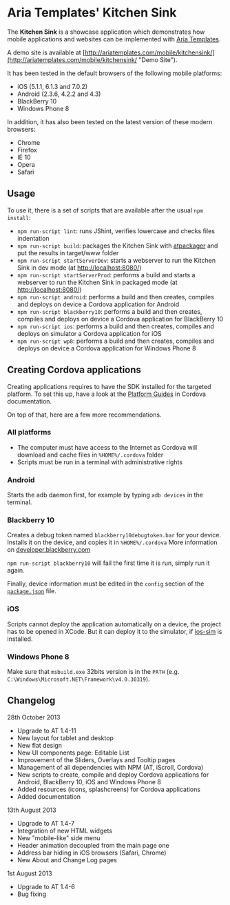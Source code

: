 # Aria Templates' Kitchen Sink

The **Kitchen Sink** is a showcase application which demonstrates how mobile applications and websites can be implemented with [Aria Templates](http://ariatemplates.com/ "Aria Templates").

A demo site is available at [http://ariatemplates.com/mobile/kitchensink/](http://ariatemplates.com/mobile/kitchensink/ "Demo Site").

It has been tested in the default browsers of the following mobile platforms:

- iOS (5.1.1, 6.1.3 and 7.0.2)
- Android (2.3.6, 4.2.2 and 4.3)
- BlackBerry 10
- Windows Phone 8

In addition, it has also been tested on the latest version of these modern browsers:

- Chrome
- Firefox
- IE 10
- Opera
- Safari

## Usage

To use it, there is a set of scripts that are available after the usual `npm install`:

- `npm run-script lint`: runs JShint, verifies lowercase and checks files indentation
- `npm run-script build`: packages the Kitchen Sink with [atpackager](https://github.com/ariatemplates/atpackager "atpackager") and put the results in target/www folder
- `npm run-script startServerDev`: starts a webserver to run the Kitchen Sink in dev mode (at <http://localhost:8080/>)
- `npm run-script startServerProd`: performs a build and starts a webserver to run the Kitchen Sink in packaged mode (at <http://localhost:8080/>)
- `npm run-script android`: performs a build and then creates, compiles and deploys on device a Cordova application for Android
- `npm run-script blackberry10`: performs a build and then creates, compiles and deploys on device a Cordova application for BlackBerry 10
- `npm run-script ios`: performs a build and then creates, compiles and deploys on simulator a Cordova application for iOS
- `npm run-script wp8`: performs a build and then creates, compiles and deploys on device a Cordova application for Windows Phone 8

## Creating Cordova applications

Creating applications requires to have the SDK installed for the targeted platform.
To set this up, have a look at the [Platform Guides](http://cordova.apache.org/docs/en/3.1.0/guide_platforms_index.md.html) in Cordova documentation.

On top of that, here are a few more recommendations.

### All platforms

- The computer must have access to the Internet as Cordova will download and cache files in `%HOME%/.cordova` folder
- Scripts must be run in a terminal with administrative rights

### Android

Starts the adb daemon first, for example by typing `adb devices` in the terminal.

### Blackberry 10

Creates a debug token named `blackberry10debugtoken.bar` for your device.
Installs it on the device, and copies it in `%HOME%/.cordova`
More information on [developer.blackberry.com](https://developer.blackberry.com/android/documentation/running_unsigned_applications_using_a_debug_token_1727941_11.html)

`npm run-script blackberry10` will fail the first time it is run, simply run it again.

Finally, device information must be edited in the `config` section of the [`package.json`](./package.json) file.

### iOS

Scripts cannot deploy the application automatically on a device, the project has to be opened in XCode.
But it can deploy it to the simulator, if [ios-sim](https://github.com/phonegap/ios-sim) is installed.

### Windows Phone 8

Make sure that `msbuild.exe` 32bits version is in the `PATH` (e.g. `C:\Windows\Microsoft.NET\Framework\v4.0.30319`).

## Changelog

28th October 2013

- Upgrade to AT 1.4-11
- New layout for tablet and desktop
- New flat design
- New UI components page: Editable List
- Improvement of the Sliders, Overlays and Tooltip pages
- Management of all dependencies with NPM (AT, iScroll, Cordova)
- New scripts to create, compile and deploy Cordova applications for Android, BlackBerry 10, iOS and Windows Phone 8
- Added resources (icons, splashcreens) for Cordova applications
- Added documentation

13th August 2013

- Upgrade to AT 1.4-7
- Integration of new HTML widgets
- New "mobile-like" side menu
- Header animation decoupled from the main page one
- Address bar hiding in iOS browsers (Safari, Chrome)
- New About and Change Log pages

1st August 2013

- Upgrade to AT 1.4-6
- Bug fixing
